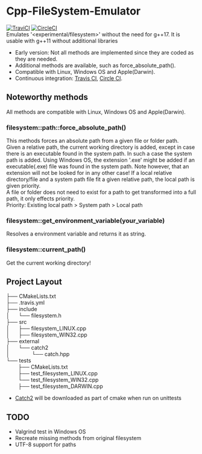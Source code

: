# Cpp-FileSystem-Emulator
[![TraviCI](https://api.travis-ci.com/p-hofmann/Cpp-FileSystem-Emulator.svg?branch=master)](https://travis-ci.com/p-hofmann/Cpp-FileSystem-Emulator)
[![CircleCI](https://circleci.com/gh/p-hofmann/Cpp-FileSystem-Emulator/tree/master.svg?style=svg)](https://circleci.com/gh/p-hofmann/Cpp-FileSystem-Emulator/tree/master)  
Emulates '<experimental/filesystem>' without the need for g++17.
It is usable with g++11 without additional libraries
 * Early version: Not all methods are implemented since they are coded as they are needed.
 * Additional methods are available, such as force_absolute_path().
 * Compatible with Linux, Windows OS and Apple(Darwin).
 * Continuous integration: [Travis CI](travis-ci.com/), [Circle CI](https://circleci.com/).
 
## Noteworthy methods
All methods are compatible with Linux, Windows OS and Apple(Darwin).

### filesystem::path::force_absolute_path()
This methods forces an absolute path from a given file or folder path.  
Given a relative path, the current working directory is added, 
except in case there is an executable found in the system path.
In such a case the system path is added. 
Using Windows OS, the extension '.exe' might be added 
if an executable(.exe) file was found in the system path.
Note however, that an extension will not be looked for in any other case!
If a local relative directory/file and a system path file fit a given relative path, 
the local path is given priority.  
A file or folder does not need to exist for a path to get transformed into a full path, it only effects priority.  
Priority: Existing local path > System path > Local path   

### filesystem::get_environment_variable(your_variable)
Resolves a environment variable and returns it as string.

### filesystem::current_path()
Get the current working directory! 

## Project Layout
 
 ├── CMakeLists.txt  
 ├── .travis.yml  
 ├── include  
 │&nbsp;&nbsp;&nbsp;&nbsp;&nbsp;&nbsp;└── filesystem.h  
 ├── src  
 │&nbsp;&nbsp;&nbsp;&nbsp;&nbsp;&nbsp;├── filesystem_LINUX.cpp  
 │&nbsp;&nbsp;&nbsp;&nbsp;&nbsp;&nbsp;├── filesystem_WIN32.cpp  
 ├── external  
 │&nbsp;&nbsp;&nbsp;&nbsp;&nbsp;&nbsp;└── catch2  
 │&nbsp;&nbsp;&nbsp;&nbsp;&nbsp;&nbsp;&nbsp;&nbsp;&nbsp;&nbsp;&nbsp;&nbsp;&nbsp;&nbsp;&nbsp;└── catch.hpp  
 └── tests  
 &nbsp;&nbsp;&nbsp;&nbsp;&nbsp;&nbsp;&nbsp;&nbsp;├── CMakeLists.txt  
 &nbsp;&nbsp;&nbsp;&nbsp;&nbsp;&nbsp;&nbsp;&nbsp;├── test_filesystem_LINUX.cpp  
 &nbsp;&nbsp;&nbsp;&nbsp;&nbsp;&nbsp;&nbsp;&nbsp;└── test_filesystem_WIN32.cpp  
 &nbsp;&nbsp;&nbsp;&nbsp;&nbsp;&nbsp;&nbsp;&nbsp;├── test_filesystem_DARWIN.cpp  

* [Catch2](https://github.com/catchorg/Catch2) will be downloaded as part of cmake when run on unittests

## TODO
* Valgrind test in Windows OS
* Recreate missing methods from original filesystem
* UTF-8 support for paths
